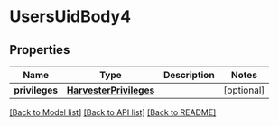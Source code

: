 # UsersUidBody4

## Properties
Name | Type | Description | Notes
------------ | ------------- | ------------- | -------------
**privileges** | [**HarvesterPrivileges**](HarvesterPrivileges.md) |  | [optional] 

[[Back to Model list]](../README.md#documentation-for-models) [[Back to API list]](../README.md#documentation-for-api-endpoints) [[Back to README]](../README.md)


